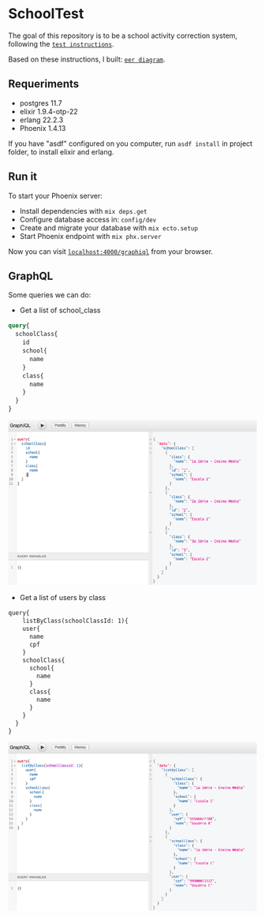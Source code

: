 # SchoolTest
The goal of this repository is to be a school activity correction system, following the [`test instructions`](.github/test_arvore.md).

Based on these instructions, I built: [`eer diagram`](.github/diagram.png).

## Requeriments
  * postgres 11.7
  * elixir 1.9.4-otp-22 
  * erlang 22.2.3
  * Phoenix 1.4.13
  

  If you have "asdf" configured on you computer, run ``` asdf install ``` in project folder, to install elixir and erlang.

## Run it
To start your Phoenix server:

  * Install dependencies with `mix deps.get`
  * Configure database access in: `config/dev`
  * Create and migrate your database with `mix ecto.setup`
  * Start Phoenix endpoint with `mix phx.server`

Now you can visit [`localhost:4000/graphiql`](http://localhost:4000/graphiql) from your browser.

## GraphQL
Some queries we can do:

* Get a list of school_class
```graphql
query{
  schoolClass{
    id
    school{
      name
    }
    class{
      name
    }
  }
}
```
<img src=".github/list_schoolClass.png" />

* Get a list of users by class
```
query{
	listByClass(schoolClassId: 1){
    user{
      name
	  cpf
    }
    schoolClass{
      school{
        name
      }
      class{
        name
      }
    }
  }
}
```
<img src=".github/listByClass.png" />
